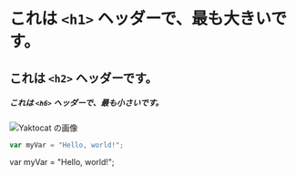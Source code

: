 # これは `<h1>` ヘッダーで、最も大きいです。

## これは `<h2>` ヘッダーです。

##### これは `<h6>` ヘッダーで、最も小さいです。

![Yaktocat の画像](https://octodex.github.com/images/yaktocat.png)

``` javascript
var myVar = "Hello, world!";
```

var myVar = "Hello, world!";


